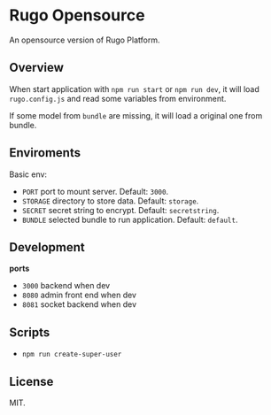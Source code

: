# Rugo Opensource

An opensource version of Rugo Platform.

## Overview

When start application with `npm run start` or `npm run dev`, it will load `rugo.config.js` and read some variables from environment.

If some model from `bundle` are missing, it will load a original one from bundle.

## Enviroments

Basic env:

- `PORT` port to mount server. Default: `3000`.
- `STORAGE` directory to store data. Default: `storage`.
- `SECRET` secret string to encrypt. Default: `secretstring`.
- `BUNDLE` selected bundle to run application. Default: `default`.

## Development

**ports**

- `3000` backend when dev
- `8080` admin front end when dev
- `8081` socket backend when dev

## Scripts

- `npm run create-super-user`

## License

MIT.